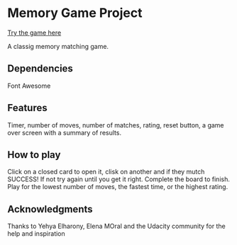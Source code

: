 # Memory Game Project

[Try the game here](https://syknapse.github.io/memort_game_FEND/)

A classig memory matching game.

## Dependencies

Font Awesome

## Features

Timer, number of moves, number of matches, rating, reset button, a game over screen with a summary of results.

## How to play

Click on a closed card to open it, clisk on another and if they mutch SUCCESS! If not try again until you get it right. Complete the board to finish. Play for the lowest number of moves, the fastest time, or the highest rating.

## Acknowledgments

Thanks to Yehya Elharony, Elena MOral and the Udacity community for the help and inspiration
